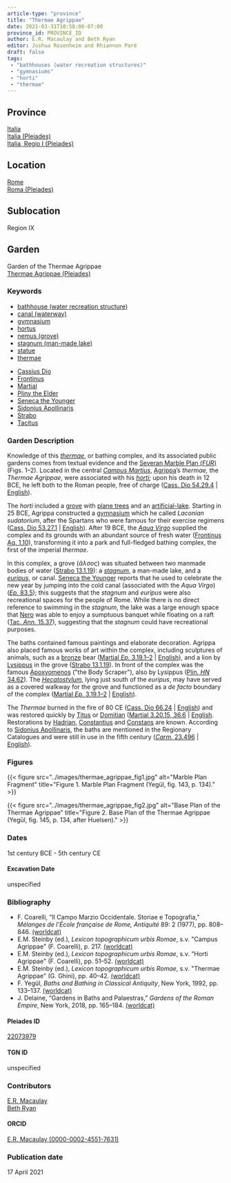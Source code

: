 ```yaml
---
article-type: "province"
title: "Thermae Agrippae"
date: 2021-03-31T10:58:08-07:00
province_id: PROVINCE_ID
author: E.R. Macaulay and Beth Ryan
editor: Joshua Rosenheim and Rhiannon Paré
draft: false
tags:
 - "bathhouses (water recreation structures)"
 - "gymnasiums"
 - "horti"
 - "thermae"
---
```


## Province

[Italia]({{<relref"..">}}) \
[Italia (Pleiades)](https://pleiades.stoa.org/places/1052) \
[Italia, Regio I (Pleiades)](https://pleiades.stoa.org/places/441075550)
<!-- -->
## Location

[Rome]({{<relref".">}}) \
[Roma (Pleiades)](https://pleiades.stoa.org/places/423025)
<!-- -->
## Sublocation

Region IX
<!-- -->
<!-- -->
<!-- -->
## Garden

Garden of the Thermae Agrippae \
[Thermae Agrippae (Pleiades)](https://pleiades.stoa.org/places/22073979)
<!-- -->
### Keywords
<!-- -->
- [bathhouse (water recreation structure)](http://vocab.getty.edu/page/aat/300007347)
- [canal (waterway)](http://vocab.getty.edu/page/aat/300006075)
- [gymnasium](http://vocab.getty.edu/page/aat/300007297)
- [hortus](http://vocab.getty.edu/page/aat/300008107)
- [nemus (grove)](http://vocab.getty.edu/page/aat/300008884)
- [stagnum (man-made lake)](http://vocab.getty.edu/page/aat/300263360)
- [statue](http://vocab.getty.edu/page/aat/300047600)
- [thermae](http://vocab.getty.edu/page/aat/300007364)
<!-- -->
- [Cassius Dio](http://catalog.perseus.org/cite-collections/authors/urn:cite:perseus:author.328)
- [Frontinus](http://catalog.perseus.org/cite-collections/authors/urn:cite:perseus:author.639)
- [Martial](http://catalog.perseus.org/cite-collections/authors/urn:cite:perseus:author.897)
- [Pliny the Elder](http://catalog.perseus.org/cite-collections/authors/urn:cite:perseus:author.1141)
- [Seneca the Younger](http://catalog.perseus.org/cite-collections/authors/urn:cite:perseus:author.1270)
- [Sidonius Apollinaris](http://catalog.perseus.org/cite-collections/authors/urn:cite:perseus:author.1287)
- [Strabo](http://catalog.perseus.org/cite-collections/authors/urn:cite:perseus:author.1333)
- [Tacitus](http://catalog.perseus.org/cite-collections/authors/urn:cite:perseus:author.1357)
<!-- -->
<!-- -->
### Garden Description
<!-- -->
Knowledge of this [*thermae*](http://vocab.getty.edu/page/aat/300007364), or bathing complex, and its associated public gardens comes from textual evidence and the [Severan Marble Plan (*FUR*)](https://formaurbis.stanford.edu/fragment.php?record=1&field0=all&search0=agrippa&op0=and&field1=all) (Figs. 1–2). Located in the central [*Campus Martius*](https://en.wikipedia.org/wiki/Campus_Martius), [Agrippa](https://en.wikipedia.org/wiki/Marcus_Vipsanius_Agrippa)’s *thermae,* the *Thermae Agrippae*, were associated with his [*horti*](http://vocab.getty.edu/page/aat/300008107); upon his death in 12 BCE, he left both to the Roman people, free of charge ([Cass. Dio 54.29.4](http://data.perseus.org/citations/urn:cts:greekLit:tlg0385.tlg001.perseus-grc1:54.29.4) |  [English](https://bit.ly/CDioE54)).

The *horti* included a [grove](http://vocab.getty.edu/page/aat/300008884) with [plane trees](https://en.wikipedia.org/wiki/Platanus_orientalis#Cultural_history) and an [artificial-lake](http://vocab.getty.edu/page/aat/300263360). Starting in 25 BCE, Agrippa constructed a [gymnasium](http://vocab.getty.edu/page/aat/300007297) which he called *Laconian sudatorium*, after the Spartans who were famous for their exercise regimens ([Cass. Dio 53.27.1](http://data.perseus.org/citations/urn:cts:greekLit:tlg0385.tlg001.perseus-grc1:53.27.1) |  [English](https://bit.ly/CDioE53)). After 19 BCE, the [*Aqua Virgo*](https://en.wikipedia.org/wiki/Aqua_Virgo) supplied the complex and its grounds with an abundant source of fresh water ([Frontinus Aq. 1.10](https://bit.ly/DeAquisE)), transforming it into a park and full-fledged bathing complex, the first of the imperial *thermae*.

In this complex, a grove (*ἄλσος*) was situated between two manmade bodies of water ([Strabo 13.1.19](http://data.perseus.org/citations/urn:cts:greekLit:tlg0099.tlg001.perseus-grc1:13.1.19)): a [*stagnum*](http://vocab.getty.edu/page/aat/300263360), a man-made lake, and a [*euripus*](http://vocab.getty.edu/page/aat/300006075), or canal. [Seneca the Younger](https://en.wikipedia.org/wiki/Seneca_the_Younger) reports that he used to celebrate the new year by jumping into the cold canal (associated with the *Aqua Virgo*) ([*Ep.* 83.5](http://data.perseus.org/citations/urn:cts:latinLit:phi1017.phi015.perseus-lat1:83)); this suggests that the *stagnum* and *euripus* were also recreational spaces for the people of Rome. While there is no direct reference to swimming in the *stagnum*, the lake was a large enough space that [Nero](https://en.wikipedia.org/wiki/Nero) was able to enjoy a sumptuous banquet while floating on a raft ([Tac. *Ann.* 15.37](http://data.perseus.org/citations/urn:cts:latinLit:phi1351.phi005.perseus-lat1:15.37)), suggesting that the *stagnum* could have recreational purposes.

The baths contained famous paintings and elaborate decoration. Agrippa also placed famous works of art within the complex, including sculptures of animals, such as a [bronze](http://vocab.getty.edu/page/aat/300010957) bear ([Martial *Ep.* 3.19.1–2](http://data.perseus.org/citations/urn:cts:latinLit:phi1294.phi002.perseus-lat1:3.19) | [English](https://topostext.org/work/677)), and a lion by [Lysippus](https://en.wikipedia.org/wiki/Lysippos) in the grove ([Strabo 13.1.19](http://data.perseus.org/citations/urn:cts:greekLit:tlg0099.tlg001.perseus-grc1:13.1.19)). In front of the complex was the famous [Apoxyomenos](https://en.wikipedia.org/wiki/Apoxyomenos) ("the Body Scraper"), also by Lysippus ([Plin. *HN* 34.62](http://data.perseus.org/citations/urn:cts:latinLit:phi0978.phi001.perseus-lat1:34.62)). The [*Hecatostylum*](https://www.digitalaugustanrome.org/records/hecatostylum/), lying just south of the *euripus*, may have served as a covered walkway for the grove and functioned as a *de facto* boundary of the complex ([Martial *Ep.* 3.19.1–2](http://data.perseus.org/citations/urn:cts:latinLit:phi1294.phi002.perseus-lat1:3.19) | [English](https://topostext.org/work/677)).

The *Thermae* burned in the fire of 80 CE ([Cass. Dio 66.24](http://data.perseus.org/citations/urn:cts:greekLit:tlg0385.tlg001.perseus-grc1:66.24) |  [English](https://bit.ly/CDioE66)) and was restored quickly by [Titus](https://en.wikipedia.org/wiki/Titus) or [Domitian](https://en.wikipedia.org/wiki/Domitian) ([Martial 3.20.15, 36.6](http://data.perseus.org/texts/urn:cts:latinLit:phi1294.phi002) | [English](https://topostext.org/work/677). Restorations by [Hadrian](https://en.wikipedia.org/wiki/Hadrian), [Constantius](https://en.wikipedia.org/wiki/Constantius_II) and [Constans](https://en.wikipedia.org/wiki/Constans) are known. According to [Sidonius Apollinaris](https://en.wikipedia.org/wiki/Sidonius_Apollinaris), the baths are mentioned in the Regionary Catalogues and were still in use in the fifth century ([*Carm.* 23.496](http://data.perseus.org/citations/urn:cts:latinLit:stoa0261.stoa0001.perseus-lat1:23) |  [English](http://archive.org/details/poemsletterswith01sidouoft/page/316/mode/2up?view=theater)).
<!-- -->
### Figures
<!-- -->
{{< figure src="../images/thermae_agrippae_fig1.jpg" alt="Marble Plan Fragment" title="Figure 1. Marble Plan Fragment (Yegül, fig. 143, p. 134)." >}}
<!-- -->
{{< figure src="../images/thermae_agrippae_fig2.jpg" alt="Base Plan of the Thermae Agrippae" title="Figure 2. Base Plan of the Thermae Agrippae (Yegül, fig. 145, p. 134, after Huelsen)." >}}
<!-- -->
### Dates

1st century BCE - 5th century CE
<!-- -->
#### Excavation Date

unspecified
<!-- -->
### Bibliography
<!-- -->
* F. Coarelli, “Il Campo Marzio Occidentale. Storiae e Topografia,” *Mélanges de l’École française de Rome, Antiquité* 89: 2 (1977), pp. 808–846. [(worldcat)](http://www.worldcat.org/oclc/220729070)
* E.M. Steinby (ed.), *Lexicon topographicum urbis Romae*, s.v. "Campus Agrippae" (F. Coarelli), p. 217. [(worldcat)](http://www.worldcat.org/oclc/1114759113)
* E.M. Steinby (ed.), *Lexicon topographicum urbis Romae*, s.v. "Horti Agrippae" (F. Coarelli), pp. 51–52. [(worldcat)](http://www.worldcat.org/oclc/1114759113)
* E.M. Steinby (ed.), *Lexicon topographicum urbis Romae*, s.v. "Thermae Agrippae" (G. Ghini), pp. 40–42. [(worldcat)](http://www.worldcat.org/oclc/1114759113)
* F. Yegül, *Baths and Bathing in Classical Antiquity*, New York, 1992, pp. 133–137. [(worldcat)](http://www.worldcat.org/oclc/894788084)
* J. Delaine, “Gardens in Baths and Palaestras,” *Gardens of the Roman Empire*, New York, 2018, pp. 165–184. [(worldcat)](http://www.worldcat.org/oclc/1036265637)
<!-- -->
#### Pleiades ID

[22073979](https://pleiades.stoa.org/places/22073979)
<!-- -->
#### TGN ID

unspecified
<!-- -->
### Contributors

[E.R. Macaulay](https://emacaulaylewis.com)\
[Beth Ryan](#)<!--website for Beth Ryan?-->
<!-- -->
#### ORCID

[E.R. Macaulay (0000-0002-4551-7631)](https://orcid.org/0000-0002-4551-7631)
<!--ORCID for Beth Ryan?-->
<!-- -->
### Publication date
<!-- -->
17 April 2021
